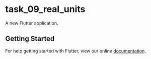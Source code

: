 # task_09_real_units

A new Flutter application.

## Getting Started

For help getting started with Flutter, view our online
[documentation](https://flutter.io/).
